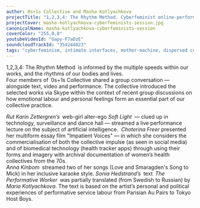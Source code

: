 ```yaml
---
author: 0s+1s Collective and Masha Kotlyachkova
projectTitle: "1,2,3,4: The Rhythm Method. Cyberfeminist online-performance"
projectCover: masha-kotlyachkova-cyberfeminists-session.jpg
canonicalName: masha-kotlyachkova-cyberfeminists-session
coverColor: "255,0,0"
youtubeVideoId: "Gapy-F7aDzE"
soundcloudTrackId: "354244823"
tags: "cyberfeminism, intimate interfaces, mother-machine, dispersed collectivity, affective labour, practices of ourselves, digital proletariat, joy acceleration, extensions, pharmachoreography, political dancefloor, protocols of self-organisation, speculative synthesis, terror of relationship"
---
```


1,2,3,4: The Rhythm Method is informed by the multiple speeds within our works, and the rhythms of our bodies and lives.  
Four members of 0s+1s Collective shared a group conversation — alongside text, video and performance. The collective introduced the selected works via Skype within the context of recent group discussions on how emotional labour and personal feelings form an essential part of our collective practice.  

_Rut Karin Zettergren’s_ web-girl alter-ego _Soft Light_ — clued up in technology, surveillance and dance hall — streamed a live performance lecture on the subject of artificial intelligence.   _Choterina Freer_ presented her multiform essay film "Impatient Voices" — in which she considers the commercialisation of both the collective impulse (as seen in social media) and of biomedical technology (health tracker apps) through using their forms and imagery with archival documentation of women’s health collectives from the 70s.  
_Anna Kinbom_ streamed two of her songs (Love and Smaragden's Song to Mick) in her inclusive karaoke style.  _Sonia Hedstrand’s_ text _The Performative Worker_ was partially translated (from Swedish to Russian) by _Maria Kotlyachkova_. The text is based on the artist’s personal and political experiences of performative service labour from Parisian Au Pairs to Tokyo Host Boys.
